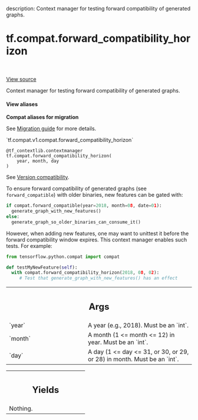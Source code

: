 description: Context manager for testing forward compatibility of generated graphs.

<div itemscope itemtype="http://developers.google.com/ReferenceObject">
<meta itemprop="name" content="tf.compat.forward_compatibility_horizon" />
<meta itemprop="path" content="Stable" />
</div>

# tf.compat.forward_compatibility_horizon

<!-- Insert buttons and diff -->

<table class="tfo-notebook-buttons tfo-api nocontent" align="left">

</table>

<a target="_blank" href="/code/stable/tensorflow/python/compat/compat.py">View source</a>



Context manager for testing forward compatibility of generated graphs.

<section class="expandable">
  <h4 class="showalways">View aliases</h4>
  <p>
<b>Compat aliases for migration</b>
<p>See
<a href="https://www.tensorflow.org/guide/migrate">Migration guide</a> for
more details.</p>
<p>`tf.compat.v1.compat.forward_compatibility_horizon`</p>
</p>
</section>

<pre class="devsite-click-to-copy prettyprint lang-py tfo-signature-link">
<code>@tf_contextlib.contextmanager</code>
<code>tf.compat.forward_compatibility_horizon(
    year, month, day
)
</code></pre>



<!-- Placeholder for "Used in" -->

See [Version
compatibility](https://tensorflow.org/guide/version_compat#backward_forward).

To ensure forward compatibility of generated graphs (see `forward_compatible`)
with older binaries, new features can be gated with:

```python
if compat.forward_compatible(year=2018, month=08, date=01):
  generate_graph_with_new_features()
else:
  generate_graph_so_older_binaries_can_consume_it()
```

However, when adding new features, one may want to unittest it before
the forward compatibility window expires. This context manager enables
such tests. For example:

```python
from tensorflow.python.compat import compat

def testMyNewFeature(self):
  with compat.forward_compatibility_horizon(2018, 08, 02):
     # Test that generate_graph_with_new_features() has an effect
```

<!-- Tabular view -->
 <table class="responsive fixed orange">
<colgroup><col width="214px"><col></colgroup>
<tr><th colspan="2"><h2 class="add-link">Args</h2></th></tr>

<tr>
<td>
`year`
</td>
<td>
 A year (e.g., 2018). Must be an `int`.
</td>
</tr><tr>
<td>
`month`
</td>
<td>
A month (1 <= month <= 12) in year. Must be an `int`.
</td>
</tr><tr>
<td>
`day`
</td>
<td>
  A day (1 <= day <= 31, or 30, or 29, or 28) in month. Must be an
`int`.
</td>
</tr>
</table>



<!-- Tabular view -->
 <table class="responsive fixed orange">
<colgroup><col width="214px"><col></colgroup>
<tr><th colspan="2"><h2 class="add-link">Yields</h2></th></tr>
<tr class="alt">
<td colspan="2">
Nothing.
</td>
</tr>

</table>

